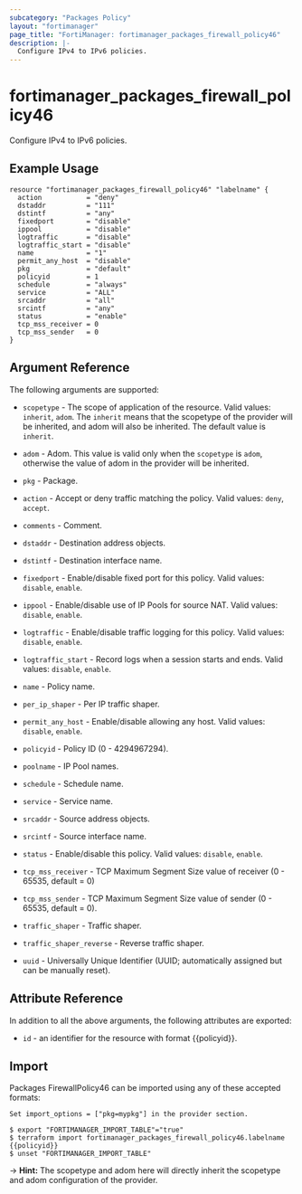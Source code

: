 ```yaml
---
subcategory: "Packages Policy"
layout: "fortimanager"
page_title: "FortiManager: fortimanager_packages_firewall_policy46"
description: |-
  Configure IPv4 to IPv6 policies.
---
```


# fortimanager_packages_firewall_policy46
Configure IPv4 to IPv6 policies.

## Example Usage

```hcl
resource "fortimanager_packages_firewall_policy46" "labelname" {
  action           = "deny"
  dstaddr          = "111"
  dstintf          = "any"
  fixedport        = "disable"
  ippool           = "disable"
  logtraffic       = "disable"
  logtraffic_start = "disable"
  name             = "1"
  permit_any_host  = "disable"
  pkg              = "default"
  policyid         = 1
  schedule         = "always"
  service          = "ALL"
  srcaddr          = "all"
  srcintf          = "any"
  status           = "enable"
  tcp_mss_receiver = 0
  tcp_mss_sender   = 0
}
```

## Argument Reference


The following arguments are supported:

* `scopetype` - The scope of application of the resource. Valid values: `inherit`, `adom`. The `inherit` means that the scopetype of the provider will be inherited, and adom will also be inherited. The default value is `inherit`.
* `adom` - Adom. This value is valid only when the `scopetype` is `adom`, otherwise the value of adom in the provider will be inherited.
* `pkg` - Package.

* `action` - Accept or deny traffic matching the policy. Valid values: `deny`, `accept`.

* `comments` - Comment.
* `dstaddr` - Destination address objects.
* `dstintf` - Destination interface name.
* `fixedport` - Enable/disable fixed port for this policy. Valid values: `disable`, `enable`.

* `ippool` - Enable/disable use of IP Pools for source NAT. Valid values: `disable`, `enable`.

* `logtraffic` - Enable/disable traffic logging for this policy. Valid values: `disable`, `enable`.

* `logtraffic_start` - Record logs when a session starts and ends. Valid values: `disable`, `enable`.

* `name` - Policy name.
* `per_ip_shaper` - Per IP traffic shaper.
* `permit_any_host` - Enable/disable allowing any host. Valid values: `disable`, `enable`.

* `policyid` - Policy ID (0 - 4294967294).
* `poolname` - IP Pool names.
* `schedule` - Schedule name.
* `service` - Service name.
* `srcaddr` - Source address objects.
* `srcintf` - Source interface name.
* `status` - Enable/disable this policy. Valid values: `disable`, `enable`.

* `tcp_mss_receiver` - TCP Maximum Segment Size value of receiver (0 - 65535, default = 0)
* `tcp_mss_sender` - TCP Maximum Segment Size value of sender (0 - 65535, default = 0).
* `traffic_shaper` - Traffic shaper.
* `traffic_shaper_reverse` - Reverse traffic shaper.
* `uuid` - Universally Unique Identifier (UUID; automatically assigned but can be manually reset).


## Attribute Reference

In addition to all the above arguments, the following attributes are exported:
* `id` - an identifier for the resource with format {{policyid}}.

## Import

Packages FirewallPolicy46 can be imported using any of these accepted formats:
```
Set import_options = ["pkg=mypkg"] in the provider section.

$ export "FORTIMANAGER_IMPORT_TABLE"="true"
$ terraform import fortimanager_packages_firewall_policy46.labelname {{policyid}}
$ unset "FORTIMANAGER_IMPORT_TABLE"
```
-> **Hint:** The scopetype and adom here will directly inherit the scopetype and adom configuration of the provider.
